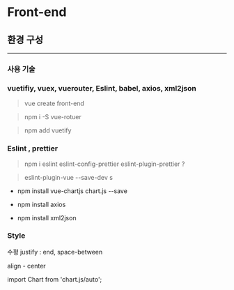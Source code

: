 # Front-end


## 환경 구성 
---

### 사용 기술
### vuetifiy,  vuex, vuerouter, Eslint, babel, axios, xml2json


>vue create front-end

> npm i -S vue-rotuer

>npm add vuetify

### Eslint , prettier
>npm i eslint eslint-config-prettier eslint-plugin-prettier ?

>eslint-plugin-vue --save-dev
s

- npm install vue-chartjs chart.js --save

- npm install axios 
- npm install xml2json

### Style 

수평
justify : end, space-between

align - center 


import Chart from 'chart.js/auto';